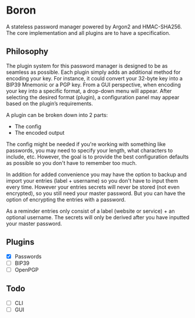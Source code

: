 # Boron
A stateless password manager powered by Argon2 and HMAC-SHA256. The core implementation and all plugins are to have a specification.

## Philosophy
The plugin system for this password manager is designed to be as seamless as possible. Each plugin simply adds an additional method for encoding your key. For instance, it could convert your 32-byte key into a BIP39 Mnemonic or a PGP key. From a GUI perspective, when encoding your key into a specific format, a drop-down menu will appear. After selecting the desired format (plugin), a configuration panel may appear based on the plugin’s requirements.

A plugin can be broken down into 2 parts:
- The config
- The encoded output

The config might be needed if you're working with something like passwords, you may need to specify your length, what characters to include, etc. However, the goal is to provide the best configuration defaults as possible so you don't have to remember too much.

In addition for added convenience you may have the option to backup and import your entries (label + username) so you don't have to input them every time. However your entries secrets will never be stored (not even encrypted), so you still need your master password. But you can have the option of encrypting the entries with a password.

As a reminder entries only consist of a label (website or service) + an optional username. The secrets will only be derived after you have inputted your master password.

## Plugins
- [x] Passwords
- [ ] BIP39
- [ ] OpenPGP

## Todo
- [ ] CLI
- [ ] GUI